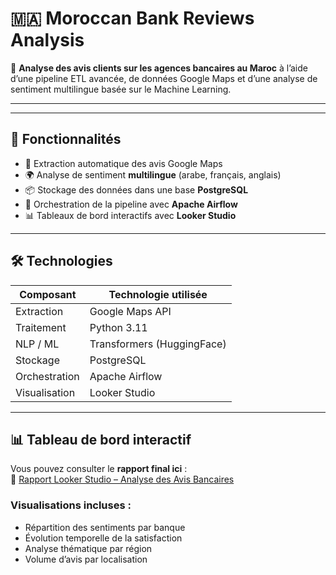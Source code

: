 # 🇲🇦 Moroccan Bank Reviews Analysis

🏦 **Analyse des avis clients sur les agences bancaires au Maroc** à l’aide d’une pipeline ETL avancée, de données Google Maps et d’une analyse de sentiment multilingue basée sur le Machine Learning.

---


---

## 🚀 Fonctionnalités

- 🤖 Extraction automatique des avis Google Maps
- 🌍 Analyse de sentiment **multilingue** (arabe, français, anglais)
- 📦 Stockage des données dans une base **PostgreSQL**
- 🔄 Orchestration de la pipeline avec **Apache Airflow**
- 📊 Tableaux de bord interactifs avec **Looker Studio**

---

## 🛠️ Technologies

| Composant         | Technologie utilisée         |
|-------------------|------------------------------|
| Extraction        | Google Maps API              |
| Traitement        | Python 3.11                  |
| NLP / ML          | Transformers (HuggingFace)   |
| Stockage          | PostgreSQL                   |
| Orchestration     | Apache Airflow               |
| Visualisation     | Looker Studio                |

---
## 📊 Tableau de bord interactif

Vous pouvez consulter le **rapport final ici** :  
🔗 [Rapport Looker Studio – Analyse des Avis Bancaires](https://lookerstudio.google.com/u/0/reporting/a391b1ac-d8ac-4d24-8773-7ec4c162b78a/page/p_t6g27ul9rd)

### Visualisations incluses :

- Répartition des sentiments par banque  
- Évolution temporelle de la satisfaction  
- Analyse thématique par région  
- Volume d’avis par localisation


